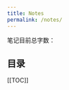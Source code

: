 ```yaml
---
title: Notes
permalink: /notes/
---
```


笔记目前总字数：<WordCount type="circuit, integral, algebra, physics, CS, statatics , complex, numerical" />

## 目录

[[TOC]]


